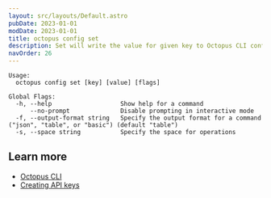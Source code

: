 ```yaml
---
layout: src/layouts/Default.astro
pubDate: 2023-01-01
modDate: 2023-01-01
title: octopus config set
description: Set will write the value for given key to Octopus CLI config file
navOrder: 26
---
```





```
Usage:
  octopus config set [key] [value] [flags]

Global Flags:
  -h, --help                   Show help for a command
      --no-prompt              Disable prompting in interactive mode
  -f, --output-format string   Specify the output format for a command ("json", "table", or "basic") (default "table")
  -s, --space string           Specify the space for operations

```

## Learn more

- [Octopus CLI](/docs/octopus-rest-api/cli)
- [Creating API keys](/docs/octopus-rest-api/how-to-create-an-api-key)